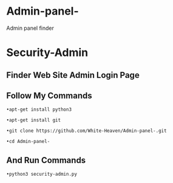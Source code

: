 # Admin-panel-
Admin panel finder

# Security-Admin
## Finder Web Site Admin Login Page

## Follow My Commands
`•apt-get install python3`

`•apt-get install git`

`•git clone https://github.com/White-Heaven/Admin-panel-.git `

`•cd Admin-panel-`
## And Run Commands

`•python3 security-admin.py`









